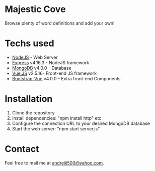 # Majestic Cove
Browse plenty of word definitions and add your own!

# Techs used
-   [NodeJS](https://nodejs.org/en/) - Web Server
-   [Express](https://expressjs.com/) v4.16.3 - NodeJS framework
-   [MongoDB](https://www.mongodb.com/) v4.0.0 - Database
-   [Vue.JS](https://vuejs.org/) v2.5.16- Front-end JS framework
-   [Bootstrap-Vue](https://bootstrap-vue.js.org/) v4.0.0 - Extra front-end Components

# Installation
1. Clone the repository
2. Install dependencies: "npm install http" etc
3. Configure the connection URL to your desired MongoDB database
4. Start the web server: "npm start server.js"

# Contact
Feel free to mail me at andreiii500@yahoo.com.